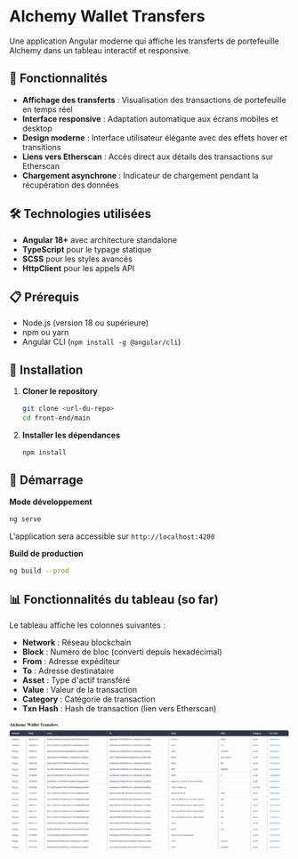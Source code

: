 # Alchemy Wallet Transfers

Une application Angular moderne qui affiche les transferts de portefeuille Alchemy dans un tableau interactif et responsive.

## 🚀 Fonctionnalités

- **Affichage des transferts** : Visualisation des transactions de portefeuille en temps réel
- **Interface responsive** : Adaptation automatique aux écrans mobiles et desktop
- **Design moderne** : Interface utilisateur élégante avec des effets hover et transitions
- **Liens vers Etherscan** : Accès direct aux détails des transactions sur Etherscan
- **Chargement asynchrone** : Indicateur de chargement pendant la récupération des données

## 🛠️ Technologies utilisées

- **Angular 18+** avec architecture standalone
- **TypeScript** pour le typage statique
- **SCSS** pour les styles avancés
- **HttpClient** pour les appels API

## 📋 Prérequis

- Node.js (version 18 ou supérieure)
- npm ou yarn
- Angular CLI (`npm install -g @angular/cli`)

## 🔧 Installation

1. **Cloner le repository**

   ```bash
   git clone <url-du-repo>
   cd front-end/main
   ```

2. **Installer les dépendances**

   ```bash
   npm install
   ```


## 🚦 Démarrage

**Mode développement**

```bash
ng serve
```

L'application sera accessible sur `http://localhost:4200`

**Build de production**

```bash
ng build --prod
```

## 📊 Fonctionnalités du tableau (so far)

Le tableau affiche les colonnes suivantes :

- **Network** : Réseau blockchain
- **Block** : Numéro de bloc (converti depuis hexadécimal)
- **From** : Adresse expéditeur
- **To** : Adresse destinataire
- **Asset** : Type d'actif transféré
- **Value** : Valeur de la transaction
- **Category** : Catégorie de transaction
- **Txn Hash** : Hash de transaction (lien vers Etherscan)

![Alt text](./assets/1sr.png)
